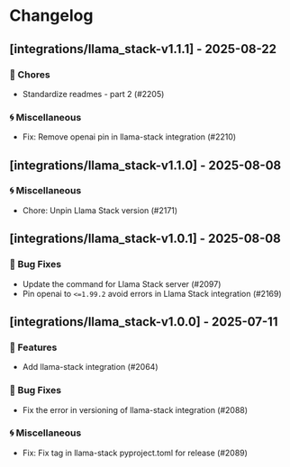 # Changelog

## [integrations/llama_stack-v1.1.1] - 2025-08-22


### 🧹 Chores

- Standardize readmes - part 2 (#2205)

### 🌀 Miscellaneous

- Fix: Remove openai pin in llama-stack integration (#2210)

## [integrations/llama_stack-v1.1.0] - 2025-08-08


### 🌀 Miscellaneous

- Chore: Unpin Llama Stack version (#2171)

## [integrations/llama_stack-v1.0.1] - 2025-08-08

### 🐛 Bug Fixes

- Update the command for Llama Stack server (#2097)
- Pin openai to `<=1.99.2` avoid errors in Llama Stack integration (#2169)


## [integrations/llama_stack-v1.0.0] - 2025-07-11

### 🚀 Features

- Add llama-stack integration (#2064)

### 🐛 Bug Fixes

- Fix the error in versioning of llama-stack integration (#2088)

### 🌀 Miscellaneous

- Fix: Fix tag in llama-stack pyproject.toml for release (#2089)

<!-- generated by git-cliff -->
